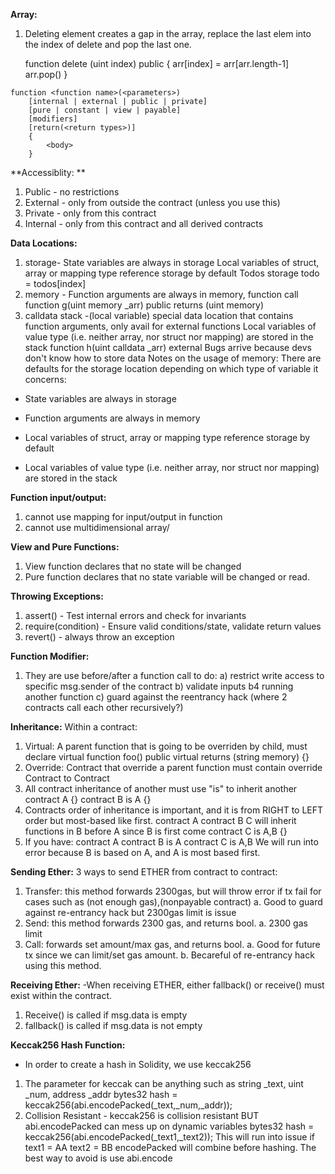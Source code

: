 **Array:** 
1) Deleting element creates a gap in the array, replace the last elem into the index of delete and pop the last one.

    function delete (uint index) public 
    {
    arr[index] = arr[arr.length-1]
    arr.pop()
    }


````
function <function name>(<parameters>)
    [internal | external | public | private]
    [pure | constant | view | payable]
    [modifiers]
    [return(<return types>)]
    {
        <body>
    }
````

**Accessiblity: **
1. Public - no restrictions
2. External - only from outside the contract (unless you use this)
3. Private - only from this contract
4. Internal - only from this contract and all derived contracts

**Data Locations:**
1) storage- State variables are always in storage
    Local variables of struct, array or mapping type reference storage by default
    Todos storage todo = todos[index]
2) memory - Function arguments are always in memory, function call
    function g(uint memory _arr) public returns (uint memory) 
3) calldata stack -(local variable) special data location that contains function arguments, only avail for external functions
    Local variables of value type (i.e. neither array, nor struct nor mapping) are stored in the stack
    function h(uint calldata _arr) external
    Bugs arrive because devs don't know how to store data
Notes on the usage of memory:
There are defaults for the storage location depending on which type of variable it concerns:

- State variables are always in storage

- Function arguments are always in memory

- Local variables of struct, array or mapping type reference storage by default

- Local variables of value type (i.e. neither array, nor struct nor mapping) are stored in the stack


    
**Function input/output:**
1) cannot use mapping for input/output in function
2) cannot use multidimensional array/

**View and Pure Functions:**
1) View function declares that no state will be changed
2) Pure function declares that no state variable will be changed or read.

**Throwing Exceptions:**
1) assert() - Test internal errors and check for invariants
2) require(condition) - Ensure valid conditions/state, validate return values
3) revert() - always throw an exception

**Function Modifier:**
1) They are use before/after a function call to do:
    a) restrict write access to specific msg.sender of the contract
    b) validate inputs b4 running another function
    c) guard against the reentrancy hack (where 2 contracts call each other recursively?)
  
**Inheritance:** 
Within a contract:
1) Virtual: A parent function that is going to be overriden by child, must declare virtual
    function foo() public virtual returns (string memory) {}
2) Override: Contract that override a parent function must contain override
Contract to Contract
3) All contract inheritance of another must use "is" to inherit another
    contract A {}
    contract B is A {}
4) Contracts order of inheritance is important, and it is from RIGHT to LEFT order but most-based like first.
    contract A
    contract B
    C will inherit functions in B before A since B is first come
    contract C is A,B {}
5) If you have:
    contract A
    contract B is A
    contract C is A,B
   We will run into error because B is based on A, and A is most based first.
   
**Sending Ether:**
3 ways to send ETHER from contract to contract:
1) Transfer: this method forwards 2300gas, but will throw error if tx fail for cases such as (not enough gas),(nonpayable contract)
    a. Good to guard against re-entrancy hack but 2300gas limit is issue
2) Send: this method forwards 2300 gas, and returns bool.
    a. 2300 gas limit
3) Call: forwards set amount/max gas, and returns bool.
    a. Good for future tx since we can limit/set gas amount.
    b. Becareful of re-entrancy hack using this method.

**Receiving Ether:**
-When receiving ETHER, either fallback() or receive() must exist within the contract.
1) Receive() is called if msg.data is empty
2) fallback() is called if msg.data is not empty

**Keccak256 Hash Function:**
- In order to create a hash in Solidity, we use keccak256
1) The parameter for keccak can be anything such as string _text, uint _num, address _addr
    bytes32 hash = keccak256(abi.encodePacked(_text,_num,_addr));
2) Collision Resistant - keccak256 is collision resistant BUT abi.encodePacked can mess up on dynamic variables
    bytes32 hash = keccak256(abi.encodePacked(_text1,_text2));
    This will run into issue if 
    text1 = AA
    text2 = BB
    encodePacked will combine before hashing.
    The best way to avoid is use abi.encode
